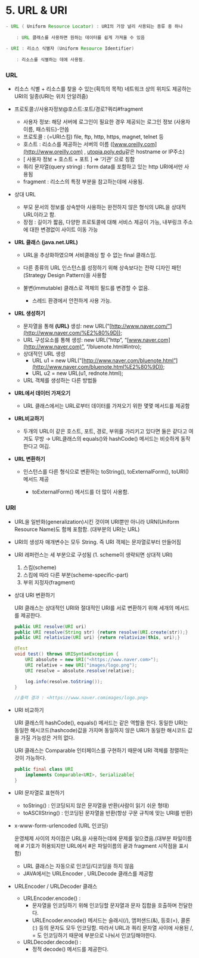 # 5.  URL & URI

```java
- URL ( Uniform Resource Locator) : URI의 가장 널리 사용되는 종류 중 하나
    
    : URL 클래스를 사용하면 원하는 데이터를 쉽게 가져올 수 있음
    
- URI : 리소스 식별자 (Uniform Resource Identifier)
    
    : 리소스를 식별하는 데에 사용됨.
```

### URL

* 리소스 식별 + 리소스를 찾을 수 있는(획득의 목적) 네트워크 상의 위치도 제공하는 URI의 일종(URI는 위치 안알려줌)



*   프로토콜://사용자정보@호스트:포트/경로?쿼리#fragment

    * 사용자 정보: 해당 서버에 로그인이 필요한 경우 제공되는 로그인 정보 (사용자 이름, 패스워드)-안씀
    * 프로토콜 : (=URI스킴) file, ftp, http, https, magnet, telnet 등
    * 호스트 : 리소스를 제공하는 서버의 이름 ([www.oreilly.com](http://www.oreilly.com) , [utopia.poly.edu](http://utopia.poly.edu)같은 hostname or IP주소)
    * \[ 사용자 정보 + 호스트 + 포트 ] ⇒ ‘기관’ 으로 칭함
    * 쿼리 문자열(query string) : form data를 포함하고 있는 http URI에서만 사용됨
    * fragment : 리소스의 특정 부분을 참고하는데에 사용됨.


*   상대 URL

    * 부모 문서의 정보를 상속받아 사용하는 완전하지 않은 형식의 URL을 상대적 URL이라고 함.
    * 장점 : 길이가 짧음, 다양한 프로토콜에 대해 서비스 제공이 가능, 내부링크 주소에 대한 변경없이 사이트 이동 가능


* **URL 클래스 (java.net.URL)**
  * URL을 추상화하였으며 서비클래싱 할 수 없는 final 클래스임.
  * 다른 종류의 URL 인스턴스를 성정하기 위해 상속보다는 전략 디자인 패턴(Strategy Design Pattern)을 사용함
  *   불변(immutable) 클래스로 객체의 필드를 변경할 수 없음.

      * 스레드 환경에서 안전하게 사용 가능.


*   **URL 생성하기**

    * 문자열을 통해 **(URL)** 생성: new URL(”[http://www.naver.com/”](http://www.naver.com/%E2%80%9D));
    * URL 구성요소를 통해 생성: new URL(”http”, “[www.naver.com](http://www.naver.com)”, “/bluenote.html#intro);
    * 상대적인 URL 생성
      * URL u1 = new URL(”[http://www.naver.com/bluenote.html”](http://www.naver.com/bluenote.html%E2%80%9D));
      * URL u2 = new URL(u1, rednote.html);
    * URL 객체를 생성하는 다른 방법들


*   **URL에서 데이터 가져오기**

    * URL 클래스에서는 URL로부터 데이터를 가져오기 위한 몇몇 메서드를 제공함


*   **URL비교하기**

    * 두개의 URL이 같은 호스트, 포트, 경로, 부위를 가리키고 있다면 둘은 같다고 여겨도 무방 → URL클래스의 equals()와 hashCode() 메서드는 비슷하게 동작한다고 여김.


* **URL 변환하기**
  *   인스턴스를 다른 형식으로 변환하는 toString(), toExternalForm(), toURI() 메서드 제공

      * toExternalForm() 메서드를 더 많이 사용함.



### URI

* URL을 일반화(generalization)시킨 것이며 URI뿐만 아니라 URN(Uniform Resource Name)도 함께 포함함. (대부분의 URI는 URL)
* URI의 생성자 매개변수는 모두 String. 즉 URI 객체는 문자열로부터 만들어짐



*   URI 레퍼런스는 세 부분으로 구성됨 (1. scheme이 생략되면 상대적 URI)

    1. 스킴(scheme)
    2. 스킴에 따라 다른 부분(scheme-specific-part)
    3. 부위 지정자(fragment)


*   상대 URI 변환하기

    URI 클래스는 상대적인 URI와 절대적인 URI를 서로 변환하기 위해 세개의 메서드를 제공한다.

    ```java
    public URI resolve(URI uri)
    public URI resolve(String str) {return resolve(URI.create(str));}
    public URI relativize(URI uri) {return relativize(this, uri);}
    ```

    ```java
    @Test
    void test() throws URISyntaxException {
        URI absolute = new URI("<https://www.naver.com>");
        URI relative = new URI("images/logo.png");
        URI resolve = absolute.resolve(relative);

        log.info(resolve.toString());
    }

    //출력 결과 : <https://www.naver.comimages/logo.png>
    ```



*   URI 비교하기

    URI 클래스의 hashCode(), equals() 메서드는 같은 역할을 한다. 동일한 URI는 동일한 해시코드(hashcode)값을 가지며 동일하지 않은 URI가 동일한 해시코드 값을 가질 가능성은 거의 없다.

    URI 클래스는 Comparable 인터페이스를 구현하기 때문에 URI 객체를 정렬하는 것이 가능하다.

    ```java
    public final class URI
        implements Comparable<URI>, Serializable{
    }
    ```



* URI 문자열로 표현하기
  * toString() : 인코딩되지 않은 문자열을 반환(사람이 읽기 쉬운 형태)
  * toASCIIString() : 인코딩된 문자열을 반환(항상 구문 규칙에 맞는 URI를 반환)



*   x-www-form-urlencoded (URL 인코딩)

    운영체제 사이의 차이점은 URL을 사용하는데에 문제를 일으켰음.(대부분 파일이름에 # 기호가 허용되지만 URL에서 #은 파일이름의 끝과 fragment 시작점을 표시함)

    * URL 클래스는 자동으로 인코딩/디코딩을 하지 않음
    * JAVA에서는 URLEncoder , URLDecode 클래스를 제공함



* URLEncoder / URLDecoder 클래스
  * URLEncoder.encode() :
    * 문자열을 인코딩하기 위해 인코딩할 문자열과 문자 집합을 호출하며 전달한다.
    * URLEncoder.encode() 메서드는 슬래시(/), 앰퍼샌드(&), 등호(=), 콜론(:) 등의 문자도 모두 인코딩함. 따라서 URL과 쿼리 문자열 사이에 사용된 /, = 도 인코딩하기 때문에 부분으로 나눠서 인코딩해야한다.
  * URLDecoder.decode() :
    * 정적 decode() 메서드를 제공한다.
